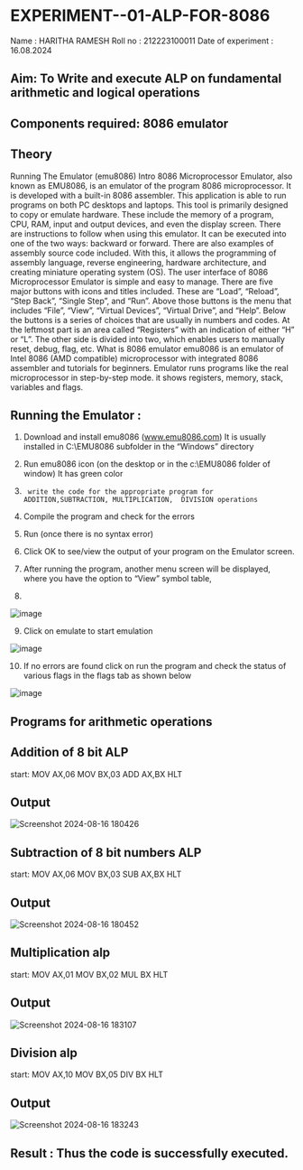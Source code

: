# EXPERIMENT--01-ALP-FOR-8086
Name : HARITHA RAMESH
Roll no : 212223100011
Date of experiment : 16.08.2024





## Aim: To Write and execute ALP on fundamental arithmetic and logical operations
## Components required: 8086  emulator 
## Theory 
Running The Emulator (emu8086) Intro 8086 Microprocessor Emulator, also known as EMU8086, is an emulator of the program 8086 microprocessor. It is developed with a built-in 8086 assembler. This application is able to run programs on both PC desktops and laptops. This tool is primarily designed to copy or emulate hardware. These include the memory of a program, CPU, RAM, input and output devices, and even the display screen. There are instructions to follow when using this emulator. It can be executed into one of the two ways: backward or forward. There are also examples of assembly source code included. With this, it allows the programming of assembly language, reverse engineering, hardware architecture, and creating miniature operating system (OS). The user interface of 8086 Microprocessor Emulator is simple and easy to manage. There are five major buttons with icons and titles included. These are “Load”, “Reload”, “Step Back”, “Single Step”, and “Run”. Above those buttons is the menu that includes “File”, “View”, “Virtual Devices”, “Virtual Drive”, and “Help”. Below the buttons is a series of choices that are usually in numbers and codes. At the leftmost part is an area called “Registers” with an indication of either “H” or “L”. The other side is divided into two, which enables users to manually reset, debug, flag, etc. What is 8086 emulator emu8086 is an emulator of Intel 8086 (AMD compatible) microprocessor with integrated 8086 assembler and tutorials for beginners. Emulator runs programs like the real microprocessor in step-by-step mode. it shows registers, memory, stack, variables and flags.


 ## Running the Emulator :
1.	Download and install emu8086 (www.emu8086.com) It is usually installed in C:\EMU8086 subfolder in the “Windows” directory
2.	  Run  emu8086 icon (on the desktop or in the c:\EMU8086 folder of window) It has green color 
 
 
3.		write the code for the appropriate program for ADDITION,SUBTRACTION, MULTIPLICATION,  DIVISION operations 

4.	 Compile the program and check for the errors 
5.	Run (once there is no syntax error) 

6.	Click OK to see/view the output of your program on the Emulator screen. 


7.	After running the program, another menu screen will be displayed, where you have the option to “View” symbol table,
8.	 


![image](https://user-images.githubusercontent.com/36288975/189273263-d65baae9-4b8f-4723-afb3-c0ffa4052b04.png)











9.	Click on emulate to start emulation 








![image](https://user-images.githubusercontent.com/36288975/189273273-9bb36ec1-e2e8-4892-8d35-37707332bfdc.png)








10.	If no errors are found click on run the program and check the status of various flags in the flags tab as shown below 






![image](https://user-images.githubusercontent.com/36288975/189273277-113a2a33-4a40-4ff8-95a5-ecd3a1f504fe.png)







## Programs for arithmetic  operations

## Addition  of 8 bit ALP 
start:
MOV AX,06
MOV BX,03
ADD AX,BX
HLT



## Output  
![Screenshot 2024-08-16 180426](https://github.com/user-attachments/assets/8cfc8827-fa4a-40d6-92f9-cc39f151d47d)

 
## Subtraction   of 8 bit numbers  ALP 
start:
MOV AX,06
MOV BX,03
SUB AX,BX
HLT
 
## Output  
![Screenshot 2024-08-16 180452](https://github.com/user-attachments/assets/874dab4d-8f42-4244-b725-caf6ddcecea8)

## Multiplication alp 
start:
MOV AX,01
MOV BX,02
MUL BX
HLT
 ## Output  
![Screenshot 2024-08-16 183107](https://github.com/user-attachments/assets/47fc861f-da14-432d-a578-f304909edfa0)


## Division alp 
start:
MOV AX,10
MOV BX,05
DIV BX
HLT

## Output  
![Screenshot 2024-08-16 183243](https://github.com/user-attachments/assets/78aff082-52a4-497c-9ef2-953caf20f859)


## Result : Thus the code is successfully executed.
 








